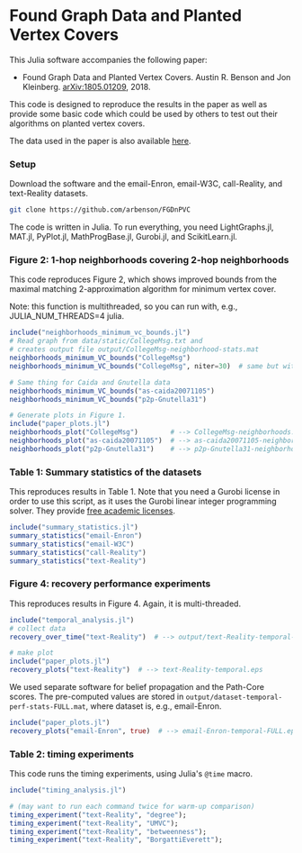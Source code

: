 # Found Graph Data and Planted Vertex Covers

This Julia software accompanies the following paper:

- Found Graph Data and Planted Vertex Covers.
  Austin R. Benson and Jon Kleinberg.
  [arXiv:1805.01209](https://arxiv.org/abs/1805.01209), 2018.

This code is designed to reproduce the results in the paper as well as provide some basic code which could be used by others to test out their algorithms on planted vertex covers.

The data used in the paper is also available [here](http://www.cs.cornell.edu/~arb/data/index.html#pvc).

### Setup

Download the software and the email-Enron, email-W3C, call-Reality, and text-Reality datasets.

```bash
git clone https://github.com/arbenson/FGDnPVC
```

The code is written in Julia. To run everything, you need LightGraphs.jl, MAT.jl, PyPlot.jl, MathProgBase.jl, Gurobi.jl, and ScikitLearn.jl.

### Figure 2: 1-hop neighborhoods covering 2-hop neighborhoods

This code reproduces Figure 2, which shows improved bounds from the maximal matching 2-approximation algorithm for minimum vertex cover.

Note: this function is multithreaded, so you can run with, e.g., JULIA_NUM_THREADS=4 julia.

```julia
include("neighborhoods_minimum_vc_bounds.jl")
# Read graph from data/static/CollegeMsg.txt and 
# creates output file output/CollegeMsg-neighborhood-stats.mat
neighborhoods_minimum_VC_bounds("CollegeMsg")
neighborhoods_minimum_VC_bounds("CollegeMsg", niter=30)  # same but with 30 approximations

# Same thing for Caida and Gnutella data
neighborhoods_minimum_VC_bounds("as-caida20071105")
neighborhoods_minimum_VC_bounds("p2p-Gnutella31")

# Generate plots in Figure 1.
include("paper_plots.jl")
neighborhoods_plot("CollegeMsg")        # --> CollegeMsg-neighborhoods.png
neighborhoods_plot("as-caida20071105")  # --> as-caida20071105-neighborhoods.png
neighborhoods_plot("p2p-Gnutella31")    # --> p2p-Gnutella31-neighborhoods.png
```

### Table 1: Summary statistics of the datasets

This reproduces results in Table 1. Note that you need a Gurobi license in order to use this script, as it uses the Gurobi linear integer programming solver. They provide [free academic licenses](https://user.gurobi.com/download/licenses/free-academic).

```julia
include("summary_statistics.jl")
summary_statistics("email-Enron")
summary_statistics("email-W3C")
summary_statistics("call-Reality")
summary_statistics("text-Reality")
```

### Figure 4: recovery performance experiments

This reproduces results in Figure 4. Again, it is multi-threaded.

```julia
include("temporal_analysis.jl")
# collect data
recovery_over_time("text-Reality")  # --> output/text-Reality-temporal-perf-stats.mat

# make plot
include("paper_plots.jl")
recovery_plots("text-Reality")  # --> text-Reality-temporal.eps
```

We used separate software for belief propagation and the Path-Core scores. The pre-computed values are stored in `output/dataset-temporal-perf-stats-FULL.mat`, where dataset is, e.g., email-Enron.

```julia
include("paper_plots.jl")
recovery_plots("email-Enron", true)  # --> email-Enron-temporal-FULL.eps
```

### Table 2: timing experiments

This code runs the timing experiments, using Julia's `@time` macro.

```julia
include("timing_analysis.jl")

# (may want to run each command twice for warm-up comparison)
timing_experiment("text-Reality", "degree");
timing_experiment("text-Reality", "UMVC");
timing_experiment("text-Reality", "betweenness");
timing_experiment("text-Reality", "BorgattiEverett");
```